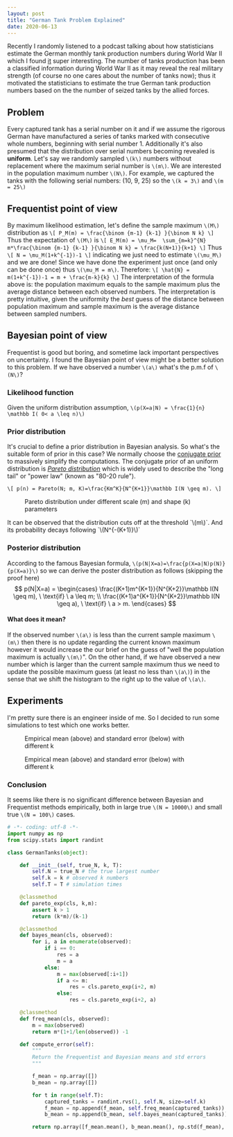 ```yaml
---
layout: post
title: "German Tank Problem Explained"
date: 2020-06-13
---
```


<span class="dropcap">R</span>ecently I randomly listened to a podcast talking about how statisticians estimate the German monthly tank production numbers during World War II which I found [it](https://en.wikipedia.org/wiki/German_tank_problem) super interesting. The number of tanks production has been a classified information during World War II as it may reveal the real military strength (of course no one cares about the number of tanks now); thus it motivated the statisticians to estimate the true German tank production numbers based on the the number of seized tanks by the allied forces.
## Problem
Every captured tank has a serial number on it and if we assume the rigorous German have manufactured a series of tanks marked with consecutive whole numbers, beginning with serial number 1. Additionally it's also presumed that the distribution over serial numbers becoming revealed is **uniform**. Let's say we randomly sampled `\(k\)` numbers without replacement where the maximum serial number is `\(m\)`. We are interested in the population maximum number `\(N\)`.
For example, we captured the tanks with the following serial numbers: (10, 9, 25) so the  `\(k = 3\)` and  `\(m = 25\)`

## Frequentist point of view
By maximum likelihood estimation, let's define the sample maximum `\(M\)` distribution as
`\[
P_M(m) = \frac{\binom {m-1} {k-1} }{\binom N k}
\]`
Thus the expectation of `\(M\)`  is
`\[
E_M(m) = \mu_M=  \sum_{m=k}^{N} m*\frac{\binom {m-1} {k-1} }{\binom N k} = \frac{k(N+1)}{k+1}
\]`
Thus
`\[
N = \mu_M(1+k^{-1})-1
\]`
indicating we just need to estimate `\(\mu_M\)` and we are done! Since we have done the experiment just once (and only can be done once) thus `\(\mu_M = m\)`. Therefore:
`\[
\hat{N} = m(1+k^{-1})-1 = m + \frac{m-k}{k}
\]`
The interpretation of the formula above is: the population maximum equals to the sample maximum plus the average distance between each observed numbers. The  interpretation is pretty intuitive, given the uniformity the *best* guess of the distance between population maximum and sample maximum is the average distance between sampled numbers.

## Bayesian point of view
Frequentist is good but boring, and sometime lack important perspectives on uncertainty. I found the Bayesian point of view might be a better solution to this problem. If we have observed a number `\(a\)` what's the p.m.f of `\(N\)`?

### Likelihood function
Given the uniform distribution assumption, `\(p(X=a|N) = \frac{1}{n} \mathbb I( 0< a \leq n)\)`

### Prior distribution
It's crucial to define a prior distribution in Bayesian analysis. So what's the suitable form of prior in this case? We normally choose the [conjugate prior](https://en.wikipedia.org/wiki/Conjugate_prior) to massively simplify the computations. The conjugate prior of an uniform distribution is [*Pareto distribution*](https://en.wikipedia.org/wiki/Pareto_distribution) which is widely used to describe the "long tail" or "power law" (known as "80-20 rule").

`\[
p(n) = Pareto(N; m, K)=\frac{Km^K}{N^{K+1}}\mathbb I(N \geq m).
\]`
<figure>
    <img src="{{ '/assets/img/20200613_pareto.png' | prepend: site.baseurl }}" alt="">
    <figcaption>Pareto distribution under different scale (m) and shape (k) parameters </figcaption>
</figure>
It can be observed that the distribution cuts off at the threshold `\(m\)`. And its probability decays following `\(N^{-(K+1)}\)`

### Posterior distribution
According to the famous Bayesian formula, `\(p(N|X=a)=\frac{p(X=a|N)p(N)}{p(X=a)}\)` so we can derive the poster distribution as follows (skipping the proof here)
$$
p(N|X=a)  = \begin{cases}          
\frac{(K+1)m^{K+1}}{N^{K+2}}\mathbb I(N \geq m), \ \text{if} \ a \leq m; \\    
 \frac{(K+1)a^{K+1}}{N^{K+2}}\mathbb I(N \geq a), \ \text{if} \ a > m.      \end{cases}
$$
#### What does it mean?
If the observed number  `\(a\)` is less than the current sample maximum `\(m\)` then there is no update regarding the current known maximum however it would increase the our brief on the guess of "well the population maximum is actually `\(m\)`". On the other hand, if we have observed a new number which is larger than the current sample maximum thus we need to update the possible maximum guess (at least no less than `\(a\)`) in the sense that we shift the histogram to the right up to the value of `\(a\)`.

## Experiments
I'm pretty sure there is an engineer inside of me. So I decided to run some simulations to test which one works better.
<figure>
    <img src="{{ '/assets/img/20200613_N_big.png' | prepend: site.baseurl }}" alt="">
    <figcaption>Empirical mean (above) and standard error (below) with different k</figcaption>
</figure>

<figure>
    <img src="{{ '/assets/img/20200613_N_small.png' | prepend: site.baseurl }}" alt="">
    <figcaption>Empirical mean (above) and standard error (below) with different k</figcaption>
</figure>

### Conclusion
It seems like there is no significant difference between Bayesian and Frequentist methods empirically, both in large true `\(N = 10000\)` and small true `\(N = 100\)` cases.
```python
# -*- coding: utf-8 -*-
import numpy as np
from scipy.stats import randint

class GermanTanks(object):

    def __init__(self, true_N, k, T):
        self.N = true_N # the true largest number
        self.k = k # observed k numbers
        self.T = T # simulation times

    @classmethod    
    def pareto_exp(cls, k,m):
        assert k > 1
        return (k*m)/(k-1)

    @classmethod
    def bayes_mean(cls, observed):
        for i, a in enumerate(observed):
            if i == 0:
                res = a
                m = a
            else:
                m = max(observed[:i+1])
                if a <= m:
                    res = cls.pareto_exp(i+2, m)
                else:
                    res = cls.pareto_exp(i+2, a)

	@classmethod
    def freq_mean(cls, observed):
        m = max(observed)
        return m*(1+1/len(observed)) -1

    def compute_error(self):
        """
        Return the Frequentist and Bayesian means and std errors
        """

        f_mean = np.array([])
        b_mean = np.array([])

        for t in range(self.T):
            captured_tanks = randint.rvs(1, self.N, size=self.k)
            f_mean = np.append(f_mean, self.freq_mean(captured_tanks))
            b_mean = np.append(b_mean, self.bayes_mean(captured_tanks))

        return np.array([f_mean.mean(), b_mean.mean(), np.std(f_mean), np.std(b_mean)])
```
